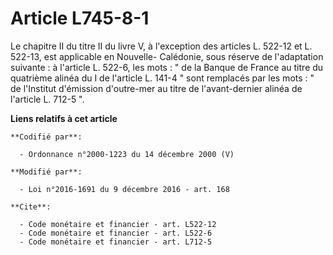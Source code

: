# Article L745-8-1

Le chapitre II du titre II du livre V, à l'exception des articles L. 522-12 et L. 522-13, est applicable en Nouvelle-
Calédonie, sous réserve de l'adaptation suivante : à l'article L. 522-6, les mots : " de la Banque de France au titre du
quatrième alinéa du I de l'article L. 141-4 " sont remplacés par les mots : " de l'Institut d'émission d'outre-mer au titre
de l'avant-dernier alinéa de l'article L. 712-5 ".

**Liens relatifs à cet article**

	**Codifié par**:

	  - Ordonnance n°2000-1223 du 14 décembre 2000 (V)

	**Modifié par**:

	  - Loi n°2016-1691 du 9 décembre 2016 - art. 168

	**Cite**:

	  - Code monétaire et financier - art. L522-12
	  - Code monétaire et financier - art. L522-6
	  - Code monétaire et financier - art. L712-5
